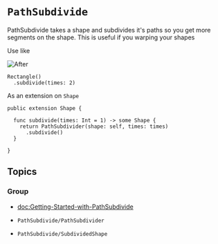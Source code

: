 # ``PathSubdivide``

PathSubdivide takes a shape and subdivides it's paths so you get more segments
on the shape. This is useful if you warping your shapes

Use like

![After](04_Rectangle.png)

```
Rectangle()
  .subdivide(times: 2)
```

As an extension on `Shape`

```
public extension Shape {
  
  func subdivide(times: Int = 1) -> some Shape {
    return PathSubdivider(shape: self, times: times)
      .subdivide()
  }
  
}
```

## Topics

### Group

- <doc:Getting-Started-with-PathSubdivide>

- ``PathSubdivide/PathSubdivider``

- ``PathSubdivide/SubdividedShape``
